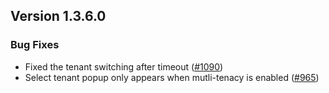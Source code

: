 ## Version 1.3.6.0

### Bug Fixes
* Fixed the tenant switching after timeout ([#1090](https://github.com/opensearch-project/security-dashboards-plugin/pull/1090))
* Select tenant popup only appears when mutli-tenacy is enabled ([#965](https://github.com/opensearch-project/security-dashboards-plugin/pull/965))